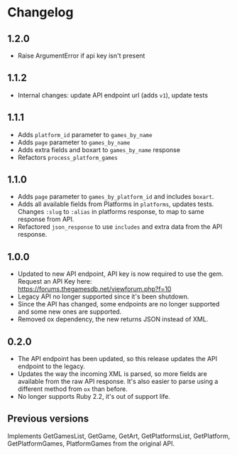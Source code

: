 # Changelog

## 1.2.0
- Raise ArgumentError if api key isn't present

## 1.1.2
* Internal changes: update API endpoint url (adds `v1`), update tests

## 1.1.1
* Adds `platform_id` parameter to `games_by_name`
* Adds `page` parameter to `games_by_name`
* Adds extra fields and boxart to `games_by_name` response
* Refactors `process_platform_games`

## 1.1.0
* Adds `page` parameter to `games_by_platform_id` and includes `boxart`.
* Adds all available fields from Platforms in `platforms`, updates tests. Changes `:slug` to `:alias` in platforms response, to map to same response from API.
* Refactored `json_response` to use `includes` and extra data from the API response.

## 1.0.0

* Updated to new API endpoint, API key is now required to use the gem. Request an API Key here: https://forums.thegamesdb.net/viewforum.php?f=10
* Legacy API no longer supported since it's been shutdown.
* Since the API has changed, some endpoints are no longer supported and some new ones are supported.
* Removed ox dependency, the new returns JSON instead of XML.

## 0.2.0

* The API endpoint has been updated, so this release updates the API endpoint to the legacy.
* Updates the way the incoming XML is parsed, so more fields are available from the raw API response. It's also easier to parse using a different method from `ox` than before.
* No longer supports Ruby 2.2, it's out of support life.

## Previous versions

Implements GetGamesList, GetGame, GetArt, GetPlatformsList, GetPlatform, GetPlatformGames, PlatformGames from the original API.
